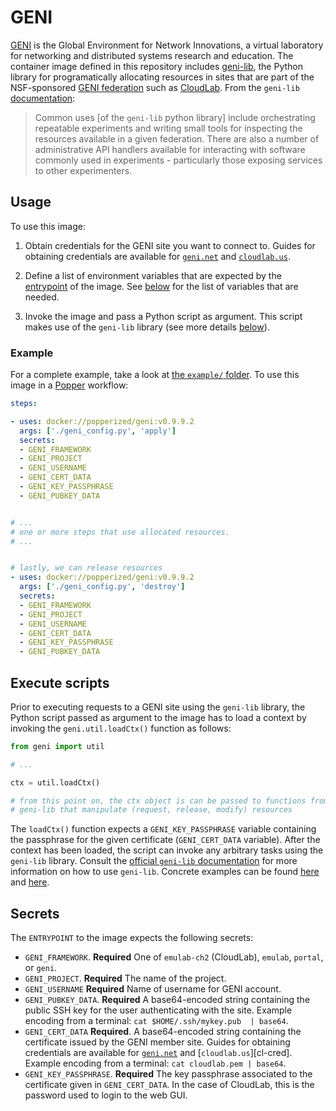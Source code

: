 # GENI

[GENI](https://www.geni.net) is the Global Environment for Network 
Innovations, a virtual laboratory for networking and distributed 
systems research and education. The container image defined in this 
repository includes [geni-lib][geni-lib], the Python library for 
programatically allocating resources in sites that are part of the 
NSF-sponsored [GENI federation](https://www.geni.net) such as 
[CloudLab](https://cloudlab.us). From the `geni-lib` 
[documentation][geni-docs]:

> Common uses \[of the `geni-lib` python library\] include 
> orchestrating repeatable experiments and writing small tools for 
> inspecting the resources available in a given federation. There are 
> also a number of administrative API handlers available for 
> interacting with software commonly used in experiments - 
> particularly those exposing services to other experimenters.

## Usage

To use this image:

 1. Obtain credentials for the GENI site you want to connect to. 
    Guides for obtaining credentials are available for 
    [`geni.net`][geni-creds] and [`cloudlab.us`][cl-creds]. 

 2. Define a list of environment variables that are expected by the 
    [entrypoint](./entrypoint.sh) of the image. See [below](#secrets) 
    for the list of variables that are needed.

 3. Invoke the image and pass a Python script as argument. This script 
    makes use of the `geni-lib` library (see more details 
    [below](#execute-script)).

### Example

For a complete example, take a look at [the `example/` 
folder](./example). To use this image in a [Popper][pp] workflow:

```yaml
steps:

- uses: docker://popperized/geni:v0.9.9.2
  args: ['./geni_config.py', 'apply']
  secrets:
  - GENI_FRAMEWORK
  - GENI_PROJECT
  - GENI_USERNAME
  - GENI_CERT_DATA
  - GENI_KEY_PASSPHRASE
  - GENI_PUBKEY_DATA


# ...
# one or more steps that use allocated resources.
# ...


# lastly, we can release resources
- uses: docker://popperized/geni:v0.9.9.2
  args: ['./geni_config.py', 'destroy']
  secrets:
  - GENI_FRAMEWORK
  - GENI_PROJECT
  - GENI_USERNAME
  - GENI_CERT_DATA
  - GENI_KEY_PASSPHRASE
  - GENI_PUBKEY_DATA
```

## Execute scripts

Prior to executing requests to a GENI site using the `geni-lib` 
library, the Python script passed as argument to the image has to load 
a context by invoking the `geni.util.loadCtx()` function as follows:

```python
from geni import util

# ...

ctx = util.loadCtx()

# from this point on, the ctx object is can be passed to functions from
# geni-lib that manipulate (request, release, modify) resources
```

The `loadCtx()` function expects a `GENI_KEY_PASSPHRASE` variable 
containing the passphrase for the given certificate (`GENI_CERT_DATA` 
variable). After the context has been loaded, the script can invoke 
any arbitrary tasks using the `geni-lib` library. Consult the 
[official `geni-lib` documentation][geni-docs] for more information on 
how to use `geni-lib`. Concrete examples can be found [here][geni-ex] 
and [here][cl-geni-ex].

## Secrets

The `ENTRYPOINT` to the image expects the following secrets:

  * `GENI_FRAMEWORK`. **Required** One of `emulab-ch2` (CloudLab), 
    `emulab`, `portal`, or `geni`.
  * `GENI_PROJECT`. **Required** The name of the project.
  * `GENI_USERNAME` **Required** Name of username for GENI account.
  * `GENI_PUBKEY_DATA`. **Required** A base64-encoded string 
    containing the public SSH key for the user authenticating with the 
    site. Example encoding from a terminal: `cat $HOME/.ssh/mykey.pub 
    | base64`.
  * `GENI_CERT_DATA` **Required**. A base64-encoded string containing 
    the certificate issued by the GENI member site. Guides for 
    obtaining credentials are available for [`geni.net`][geni-creds] 
    and [`cloudlab.us`][cl-cred]. Example encoding from a terminal: 
    `cat cloudlab.pem | base64`.
  * `GENI_KEY_PASSPHRASE`. **Required** The key passphrase associated 
    to the certificate given in `GENI_CERT_DATA`. In the case of 
    CloudLab, this is the password used to login to the web GUI.

[from-bundle]: https://geni-lib.readthedocs.io/en/latest/tutorials/portalcontext.html
[geni-docs]: https://geni-lib.rtfd.io/en/latest/
[secrets]: https://popper.readthedocs.io/en/latest/sections/cn_workflows.html#syntax
[build-context]: https://geni-lib.readthedocs.io/en/latest/tutorials/cloudlabcontext.html
[cl-geni-ex]: http://docs.cloudlab.us/geni-lib.html
[geni-ex]: https://bitbucket.org/barnstorm/geni-lib/src/1b480c83581207300f73679af6844d327794d45e/samples/?at=0.9-DEV
[geni-docs]: https://geni-lib.rtfd.io
[geni-lib]: https://bitbucket.org/barnstorm/geni-lib
[pp]: https://github.com/systemslab/popper
[geni-creds]: https://geni-lib.rtfd.io/en/latest/intro/creds/portal.html
[cl-creds]: https://geni-lib.rtfd.io/en/latest/intro/creds/cloudlab.html
